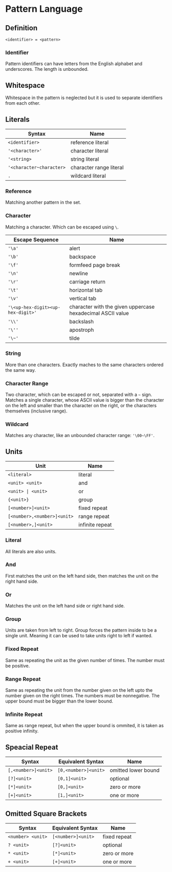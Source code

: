 <!-- SPDX-FileCopyrightText: 2022 Cem Geçgel <gecgelcem@outlook.com> -->
<!-- SPDX-License-Identifier: GPL-3.0-or-later -->

# Pattern Language

## Definition

`<identifier> = <pattern>`

### Identifier

Pattern identifiers can have letters from the English alphabet and underscores.
The length is unbounded.

## Whitespace

Whitespace in the pattern is neglected but it is used to separate identifiers
from each other.

## Literals

| Syntax                   | Name                    |
| ------------------------ | ----------------------- |
| `<identifier>`           | reference literal       |
| `'<character>'`          | character literal       |
| `'<string>`              | string literal          |
| `'<character~character>` | character range literal |
| `.`                      | wildcard literal        |

### Reference

Matching another pattern in the set.

### Character

Matching a character. Which can be escaped using `\`.

| Escape Sequence                   | Name                                                       |
| --------------------------------- | ---------------------------------------------------------- |
| `'\a'`                            | alert                                                      |
| `'\b'`                            | backspace                                                  |
| `'\f'`                            | formfeed page break                                        |
| `'\n'`                            | newline                                                    |
| `'\r'`                            | carriage return                                            |
| `'\t'`                            | horizontal tab                                             |
| `'\v'`                            | vertical tab                                               |
| `'\<up-hex-digit><up-hex-digit>'` | character with the given uppercase hexadecimal ASCII value |
| `'\\'`                            | backslash                                                  |
| `'\''`                            | apostroph                                                  |
| `'\~'`                            | tilde                                                      |

### String

More than one characters. Exactly maches to the same characters ordered the same
way.

### Character Range

Two character, which can be escaped or not, separated with a `~` sign. Matches a
single character, whose ASCII value is bigger than the character on the left and
smaller than the character on the right, or the characters themselves (inclusive
range).

### Wildcard

Matches any character, like an unbounded character range: `'\00~\FF'`.

## Units

| Unit                        | Name            |
| --------------------------- | --------------- |
| `<literal>`                 | literal         |
| `<unit> <unit>`             | and             |
| `<unit> \| <unit>`          | or              |
| `{<unit>}`                  | group           |
| `[<number>]<unit>`          | fixed repeat    |
| `[<number>,<number>]<unit>` | range repeat    |
| `[<number>,]<unit>`         | infinite repeat |

### Literal

All literals are also units.

### And

First matches the unit on the left hand side, then matches the unit on the right
hand side.

### Or

Matches the unit on the left hand side or right hand side.

### Group

Units are taken from left to right. Group forces the pattern inside to be a
single unit. Meaning it can be used to take units right to left if wanted.

### Fixed Repeat

Same as repeating the unit as the given number of times. The number must be
positive.

### Range Repeat

Same as repeating the unit from the number given on the left upto the number
given on the right times. The numbers must be nonnegative. The upper bound must
be bigger than the lower bound.

### Infinite Repeat

Same as range repeat, but when the upper bound is ommited, it is taken as
positive infinity.

## Speacial Repeat

| Syntax              | Equivalent Syntax    | Name                |
| ------------------- | -------------------- | ------------------- |
| `[,<number>]<unit>` | `[0,<number>]<unit>` | omitted lower bound |
| `[?]<unit>`         | `[0,1]<unit>`        | optional            |
| `[*]<unit>`         | `[0,]<unit>`         | zero or more        |
| `[+]<unit>`         | `[1,]<unit>`         | one or more         |

## Omitted Square Brackets

| Syntax            | Equivalent Syntax  | Name         |
| ----------------- | ------------------ | ------------ |
| `<number> <unit>` | `[<number>]<unit>` | fixed repeat |
| `? <unit>`        | `[?]<unit>`        | optional     |
| `* <unit>`        | `[*]<unit>`        | zero or more |
| `+ <unit>`        | `[+]<unit>`        | one or more  |
